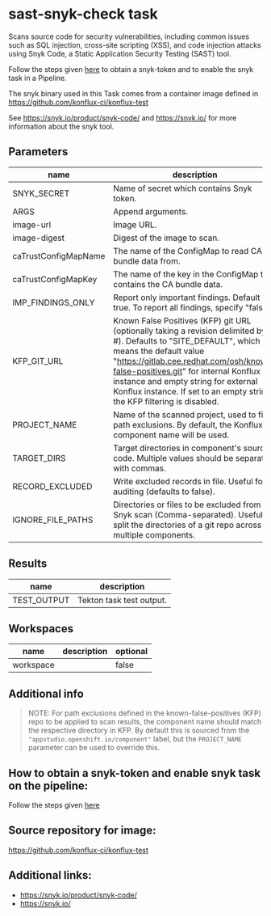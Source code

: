 # sast-snyk-check task

Scans source code for security vulnerabilities, including common issues such as SQL injection, cross-site scripting (XSS), and code injection attacks using Snyk Code, a Static Application Security Testing (SAST) tool.

Follow the steps given [here](https://konflux-ci.dev/docs/testing/build/snyk/) to obtain a snyk-token and to enable the snyk task in a Pipeline.

The snyk binary used in this Task comes from a container image defined in https://github.com/konflux-ci/konflux-test

See https://snyk.io/product/snyk-code/ and https://snyk.io/ for more information about the snyk tool.

## Parameters
|name|description|default value|required|
|---|---|---|---|
|SNYK_SECRET|Name of secret which contains Snyk token.|snyk-secret|false|
|ARGS|Append arguments.|""|false|
|image-url|Image URL.||true|
|image-digest|Digest of the image to scan.||true|
|caTrustConfigMapName|The name of the ConfigMap to read CA bundle data from.|trusted-ca|false|
|caTrustConfigMapKey|The name of the key in the ConfigMap that contains the CA bundle data.|ca-bundle.crt|false|
|IMP_FINDINGS_ONLY|Report only important findings. Default is true. To report all findings, specify "false"|true|false|
|KFP_GIT_URL|Known False Positives (KFP) git URL (optionally taking a revision delimited by \#). Defaults to "SITE_DEFAULT", which means the default value "https://gitlab.cee.redhat.com/osh/known-false-positives.git" for internal Konflux instance and empty string for external Konflux instance. If set to an empty string, the KFP filtering is disabled.|SITE_DEFAULT|false|
|PROJECT_NAME|Name of the scanned project, used to find path exclusions. By default, the Konflux component name will be used.|""|false|
|TARGET_DIRS|Target directories in component's source code. Multiple values should be separated with commas.|.|false|
|RECORD_EXCLUDED|Write excluded records in file. Useful for auditing (defaults to false).|false|false|
|IGNORE_FILE_PATHS|Directories or files to be excluded from Snyk scan (Comma-separated). Useful to split the directories of a git repo across multiple components.|""|false|

## Results
|name|description|
|---|---|
|TEST_OUTPUT|Tekton task test output.|

## Workspaces
|name|description|optional|
|---|---|---|
|workspace||false|

## Additional info

> NOTE: For path exclusions defined in the known-false-positives (KFP) repo to be applied to scan results, the component name should match the respective directory in KFP. By default this is sourced from the `"appstudio.openshift.io/component"` label, but the `PROJECT_NAME` parameter can be used to override this.

## How to obtain a snyk-token and enable snyk task on the pipeline:

Follow the steps given [here](https://konflux-ci.dev/docs/testing/build/snyk/)

## Source repository for image:

<https://github.com/konflux-ci/konflux-test>

## Additional links:

* <https://snyk.io/product/snyk-code/>
* <https://snyk.io/>

